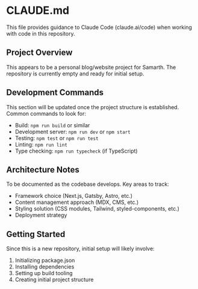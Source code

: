 # CLAUDE.md

This file provides guidance to Claude Code (claude.ai/code) when working with code in this repository.

## Project Overview

This appears to be a personal blog/website project for Samarth. The repository is currently empty and ready for initial setup.

## Development Commands

This section will be updated once the project structure is established. Common commands to look for:

- Build: `npm run build` or similar
- Development server: `npm run dev` or `npm start`
- Testing: `npm test` or `npm run test`
- Linting: `npm run lint`
- Type checking: `npm run typecheck` (if TypeScript)

## Architecture Notes

To be documented as the codebase develops. Key areas to track:

- Framework choice (Next.js, Gatsby, Astro, etc.)
- Content management approach (MDX, CMS, etc.)
- Styling solution (CSS modules, Tailwind, styled-components, etc.)
- Deployment strategy

## Getting Started

Since this is a new repository, initial setup will likely involve:

1. Initializing package.json
2. Installing dependencies
3. Setting up build tooling
4. Creating initial project structure